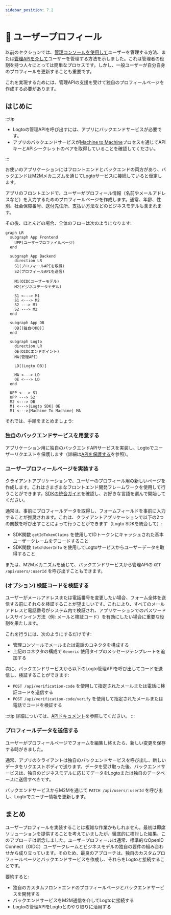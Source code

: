 ```yaml
---
sidebar_position: 7.2
---
```


# 👤 ユーザープロフィール

以前のセクションでは、[管理コンソールを使用して](/docs/recipes/manage-users/admin-console)ユーザーを管理する方法、または[管理APIを介して](/docs/recipes/manage-users/management-api)ユーザーを管理する方法を示しました。これは管理者の役割を持つ人々にとっては簡単なプロセスです。しかし、一般ユーザーが自分自身のプロフィールを更新することも重要です。

これを実現するためには、管理APIの支援を受けて独自のプロフィールページを作成する必要があります。

## はじめに

:::tip

- Logtoの管理APIを呼び出すには、アプリにバックエンドサービスが必要です。
- アプリのバックエンドサービスが[Machine to Machine](/docs/recipes/integrate-logto/machine-to-machine)プロセスを通じてAPIキーとAPIシークレットのペアを取得していることを確認してください。

:::

お使いのアプリケーションにはフロントエンドとバックエンドの両方があり、バックエンドはM2Mメカニズムを通じてLogtoサービスに接続していると仮定します。

アプリのフロントエンドで、ユーザーがプロフィール情報（名前やメールアドレスなど）を入力するためのプロフィールページを作成します。通常、年齢、性別、社会保障番号、送付先住所、支払い方法などのビジネスモデルも含まれます。

その後、ほとんどの場合、全体のフローは次のようになります:

```mermaid
graph LR
  subgraph App Frontend
    UPP(ユーザープロファイルページ)
  end

  subgraph App Backend
    direction LR
    S1(プロフィールAPIを取得)
    S2(プロフィールAPIを送信)

    M1(OIDCユーザーモデル)
    M2(ビジネスデータモデル)

    S1 <---> M1
    S1 <---> M2
    S2 ---> M1
    S2 ---> M2
  end

  subgraph App DB
    DB[(独自のDB)]
  end

  subgraph Logto
    direction LR
    OE(OIDCエンドポイント)
    MA(管理API)

    LD[(Logto DB)]

    MA <---> LD
    OE <---> LD
  end

  UPP <---> S1
  UPP ---> S2
  M2 <---> DB
  M1 <--->|Logto SDK| OE
  M1 <--->|Machine To Machine| MA
```

それでは、手順をまとめましょう:

### 独自のバックエンドサービスを用意する

アプリケーション用に独自のバックエンドAPIサービスを実装し、Logtoでユーザーリクエストを保護します（詳細は[APIを保護する](/docs/recipes/protect-your-api/)を参照）。

### ユーザープロフィールページを実装する

クライアントアプリケーションで、ユーザーのプロフィール用の新しいページを作成します。これはさまざまなフロントエンド開発フレームワークを使用して行うことができます。[SDKの統合ガイド](/docs/recipes/integrate-logto/)を確認し、お好きな言語を選んで開始してください。

通常は、事前にプロフィールデータを取得し、フォームフィールドを事前に入力することが推奨されます。これは、クライアントアプリケーションで以下の2つの関数を呼び出すことによって行うことができます（Logto SDKを統合して）:

- SDK関数 `getIdTokenClaims` を使用してIDトークンにキャッシュされた基本ユーザークレームをデコードすること
- SDK関数 `fetchUserInfo` を使用してLogtoサービスからユーザーデータを取得すること

または、M2Mメカニズムを通じて、バックエンドサービスから管理APIの `GET /api/users/:userId` を呼び出すこともできます。

### (オプション) 検証コードを検証する

ユーザーがメールアドレスまたは電話番号を変更したい場合、フォーム全体を送信する前にそれらを検証することが望ましいです。これにより、すべてのメールアドレスと電話番号がシステム内で検証され、アプリケーションでのパスワードレスサインイン方法（例: メールと検証コード）を有効にしたい場合に重要な役割を果たします。

これを行うには、次のようにするだけです:

- 管理コンソールでメールまたは電話のコネクタを構成する
- 上記のコネクタの構成で `Generic` 使用タイプのメッセージテンプレートを追加する

次に、バックエンドサービスから以下のLogto管理APIを呼び出してコードを送信し、検証することができます:

- `POST /api/verification-code` を使用して指定されたメールまたは電話に検証コードを送信する
- `POST /api/verification-code/verify` を使用して指定されたメールまたは電話でコードを検証する

:::tip
詳細については、[APIドキュメント](/api#tag/Verification-Codes)を参照してください。
:::

### プロフィールデータを送信する

ユーザーがプロフィールページでフォームを編集し終えたら、新しい変更を保存する時がきました。

通常、アプリのクライアントは独自のバックエンドサービスを呼び出し、新しいデータをリクエストボディで送ります。データを受け取った後、バックエンドサービスは、独自のビジネスモデルに応じてデータをLogtoまたは独自のデータベースに送信すべきです。

バックエンドサービスからM2Mを通じて `PATCH /api/users/:userId` を呼び出し、Logtoでユーザー情報を更新します。

## まとめ

ユーザープロフィールを実装することは複雑な作業かもしれません。最初は即席ソリューションを提供することを考えていましたが、徹底的に検討した結果、このアプローチは断念しました。ユーザープロフィールは通常、標準的なOpenID Connect（OIDC）ユーザークレームとビジネスモデルの独自の要件の組み合わせから成り立っています。そのため、最良のアプローチは、独自のカスタムプロフィールページとバックエンドサービスを作成し、それらをLogtoと接続することです。

要約すると:

- 独自のカスタムフロントエンドのプロフィールページとバックエンドサービスを開発する
- バックエンドサービスをM2M通信を介してLogtoに接続する
- Logtoの管理APIをLogtoとのやり取りに活用する
